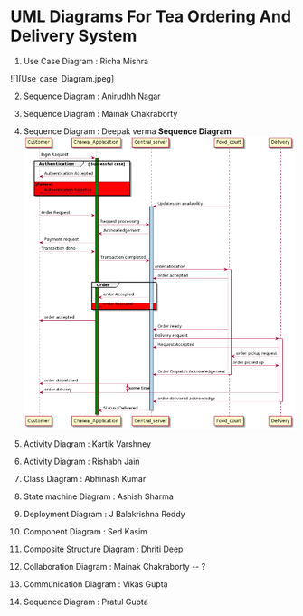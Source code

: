 # UML Diagrams For Tea Ordering And Delivery System

1. Use Case Diagram  : Richa Mishra

![][Use_case_Diagram.jpeg]


2. Sequence Diagram : Anirudhh Nagar





3. Sequence Diagram : Mainak Chakraborty
4. Sequence Diagram : Deepak verma
**Sequence Diagram**
![](https://github.com/Deepak42074/Embedded_systems_assignments/blob/main/Diagrams/Sequence_Diagram.png)

5. Activity Diagram : Kartik Varshney
6. Activity Diagram : Rishabh Jain
7. Class Diagram  : Abhinash Kumar
8. State machine Diagram : Ashish Sharma
9. Deployment Diagram : J Balakrishna Reddy
10. Component Diagram :  Sed Kasim
11. Composite Structure Diagram : Dhriti Deep
12. Collaboration Diagram : Mainak Chakraborty  -- ?
13. Communication Diagram : Vikas Gupta
14. Sequence Diagram : Pratul Gupta



